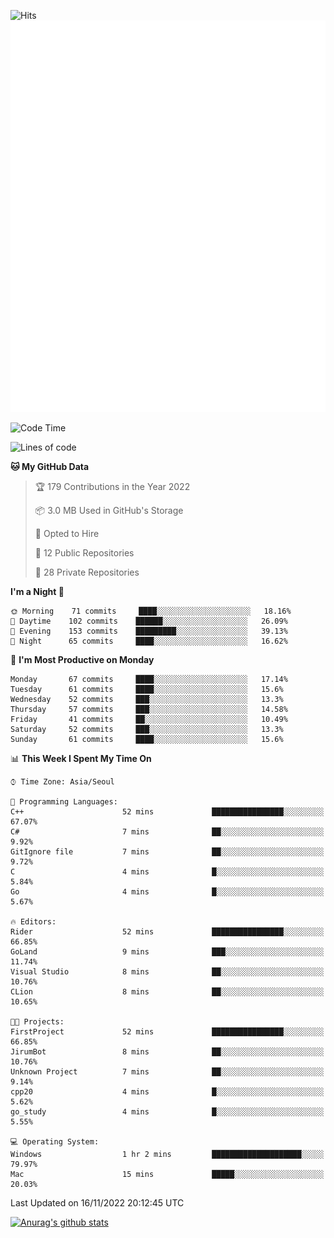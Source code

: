 ![Hits](https://hits.seeyoufarm.com/api/count/incr/badge.svg?url=https%3A%2F%2Fgithub.com%2Fkokose1234&count_bg=%2379C83D&title_bg=%23555555&icon=apple.svg&icon_color=%23E7E7E7&title=hits&edge_flat=false)
<br/>
![Metrics](https://github.com/kokose1234/kokose1234/blob/main/github-metrics.svg)

<!--START_SECTION:waka-->
![Code Time](http://img.shields.io/badge/Code%20Time-713%20hrs%2046%20mins-blue)

![Lines of code](https://img.shields.io/badge/From%20Hello%20World%20I%27ve%20Written-911%20Thousand%20lines%20of%20code-blue)

**🐱 My GitHub Data** 

> 🏆 179 Contributions in the Year 2022
 > 
> 📦 3.0 MB Used in GitHub's Storage 
 > 
> 💼 Opted to Hire
 > 
> 📜 12 Public Repositories 
 > 
> 🔑 28 Private Repositories  
 > 
**I'm a Night 🦉** 

```text
🌞 Morning    71 commits     ████░░░░░░░░░░░░░░░░░░░░░   18.16% 
🌆 Daytime    102 commits    ██████░░░░░░░░░░░░░░░░░░░   26.09% 
🌃 Evening    153 commits    █████████░░░░░░░░░░░░░░░░   39.13% 
🌙 Night      65 commits     ████░░░░░░░░░░░░░░░░░░░░░   16.62%

```
📅 **I'm Most Productive on Monday** 

```text
Monday       67 commits     ████░░░░░░░░░░░░░░░░░░░░░   17.14% 
Tuesday      61 commits     ████░░░░░░░░░░░░░░░░░░░░░   15.6% 
Wednesday    52 commits     ███░░░░░░░░░░░░░░░░░░░░░░   13.3% 
Thursday     57 commits     ███░░░░░░░░░░░░░░░░░░░░░░   14.58% 
Friday       41 commits     ██░░░░░░░░░░░░░░░░░░░░░░░   10.49% 
Saturday     52 commits     ███░░░░░░░░░░░░░░░░░░░░░░   13.3% 
Sunday       61 commits     ████░░░░░░░░░░░░░░░░░░░░░   15.6%

```


📊 **This Week I Spent My Time On** 

```text
⌚︎ Time Zone: Asia/Seoul

💬 Programming Languages: 
C++                      52 mins             ████████████████░░░░░░░░░   67.07% 
C#                       7 mins              ██░░░░░░░░░░░░░░░░░░░░░░░   9.92% 
GitIgnore file           7 mins              ██░░░░░░░░░░░░░░░░░░░░░░░   9.72% 
C                        4 mins              █░░░░░░░░░░░░░░░░░░░░░░░░   5.84% 
Go                       4 mins              █░░░░░░░░░░░░░░░░░░░░░░░░   5.67%

🔥 Editors: 
Rider                    52 mins             ████████████████░░░░░░░░░   66.85% 
GoLand                   9 mins              ███░░░░░░░░░░░░░░░░░░░░░░   11.74% 
Visual Studio            8 mins              ██░░░░░░░░░░░░░░░░░░░░░░░   10.76% 
CLion                    8 mins              ██░░░░░░░░░░░░░░░░░░░░░░░   10.65%

🐱‍💻 Projects: 
FirstProject             52 mins             ████████████████░░░░░░░░░   66.85% 
JirumBot                 8 mins              ██░░░░░░░░░░░░░░░░░░░░░░░   10.76% 
Unknown Project          7 mins              ██░░░░░░░░░░░░░░░░░░░░░░░   9.14% 
cpp20                    4 mins              █░░░░░░░░░░░░░░░░░░░░░░░░   5.62% 
go_study                 4 mins              █░░░░░░░░░░░░░░░░░░░░░░░░   5.55%

💻 Operating System: 
Windows                  1 hr 2 mins         ████████████████████░░░░░   79.97% 
Mac                      15 mins             █████░░░░░░░░░░░░░░░░░░░░   20.03%

```


 Last Updated on 16/11/2022 20:12:45 UTC
<!--END_SECTION:waka-->

[![Anurag's github stats](https://github-readme-stats.vercel.app/api?username=kokose1234&theme=dracula)](https://github.com/anuraghazra/github-readme-stats)



	
